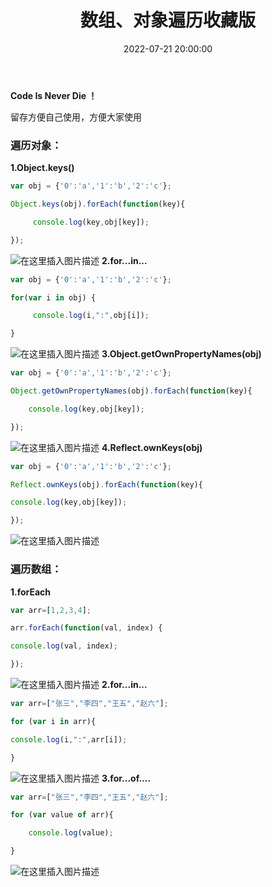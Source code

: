 ﻿---
title: 数组、对象遍历收藏版
type: 'tags'
categories: ['Web']
date: 2022-07-21 20:00:00


---

**Code Is Never Die ！**

留存方便自己使用，方便大家使用
### 遍历对象：

**1.Object.keys()**

```javascript
var obj = {'0':'a','1':'b','2':'c'};

Object.keys(obj).forEach(function(key){

     console.log(key,obj[key]);

});
```
![在这里插入图片描述](https://img-blog.csdnimg.cn/df909c11ea5f4be7a1b01e428742ca86.png)
**2.for...in...**

```javascript
var obj = {'0':'a','1':'b','2':'c'};

for(var i in obj) {

     console.log(i,":",obj[i]);

}
```
![在这里插入图片描述](https://img-blog.csdnimg.cn/7ecaa4f535804518bddd6e563b4aa7cb.png)
**3.Object.getOwnPropertyNames(obj)**

```javascript
var obj = {'0':'a','1':'b','2':'c'};

Object.getOwnPropertyNames(obj).forEach(function(key){

    console.log(key,obj[key]);

});
```
![在这里插入图片描述](https://img-blog.csdnimg.cn/fd10b45db03d4a969ce70cac734d22c0.png)
**4.Reflect.ownKeys(obj)**

```javascript
var obj = {'0':'a','1':'b','2':'c'};

Reflect.ownKeys(obj).forEach(function(key){

console.log(key,obj[key]);

});
```
![在这里插入图片描述](https://img-blog.csdnimg.cn/f76aaae0380946518958dcb192e05dea.png)
### 遍历数组：
**1.forEach**

```javascript
var arr=[1,2,3,4];

arr.forEach(function(val, index) {

console.log(val, index);

});
```
![在这里插入图片描述](https://img-blog.csdnimg.cn/f3fc2b20d595480aa1e19f17f1414b80.png)
**2.for...in...**

```javascript
var arr=["张三","李四","王五","赵六"];

for (var i in arr){

console.log(i,":",arr[i]);

}
```
![在这里插入图片描述](https://img-blog.csdnimg.cn/002d0fc3b20c454fb1c5a11618eadeaf.png)
**3.for...of....**

```javascript
var arr=["张三","李四","王五","赵六"];

for (var value of arr){

    console.log(value);

}
```
![在这里插入图片描述](https://img-blog.csdnimg.cn/3ed90b36329c4279ad86ae96f6d9458c.png)


